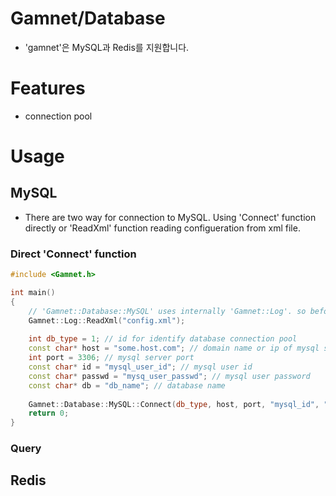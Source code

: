 # Gamnet/Database

- 'gamnet'은 MySQL과 Redis를 지원합니다.

# Features

- connection pool 

# Usage
## MySQL
* There are two way for connection to MySQL. Using 'Connect' function directly or 'ReadXml' function reading configueration from xml file.
### Direct 'Connect' function
```cpp
#include <Gamnet.h>

int main()
{
	// 'Gamnet::Database::MySQL' uses internally 'Gamnet::Log'. so before calling 'Connect' function, you should init Log
	Gamnet::Log::ReadXml("config.xml");
	
	int db_type = 1; // id for identify database connection pool
	const char* host = "some.host.com"; // domain name or ip of mysql server
	int port = 3306; // mysql server port
	const char* id = "mysql_user_id"; // mysql user id
	const char* passwd = "mysq_user_passwd"; // mysql user password
	const char* db = "db_name"; // database name
	
	Gamnet::Database::MySQL::Connect(db_type, host, port, "mysql_id", "mysql_password", "db_name");
	return 0;	
}
```
### Query

## Redis
